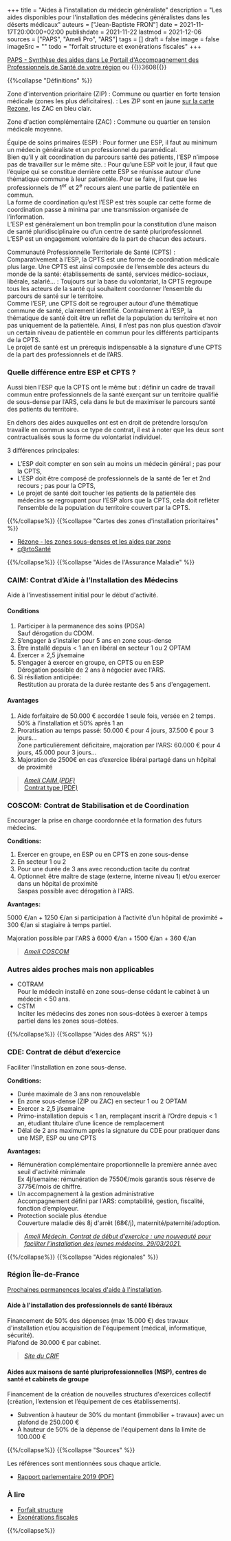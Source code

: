 +++
title = "Aides à l'installation du médecin généraliste"
description = "Les aides disponibles pour l'installation des médecins généralistes dans les déserts médicaux"
auteurs = ["Jean-Baptiste FRON"]
date = 2021-11-17T20:00:00+02:00
publishdate = 2021-11-22
lastmod = 2021-12-06
sources = ["PAPS", "Ameli Pro", "ARS"]
tags = []
draft = false
image = false
imageSrc = ""
todo = "forfait structure et exonérations fiscales"
+++

[PAPS - Synthèse des aides dans Le Portail d'Accompagnement des Professionnels de Santé de votre région](https://www.iledefrance.paps.sante.fr/les-aides-linstallation-29?rubrique=10010) ou {{<phone>}}3608{{</phone>}}

{{%collapse "Définitions" %}}

Zone d'intervention prioritaire (ZIP)
: Commune ou quartier en forte tension médicale (zones les plus déficitaires).
: Les ZIP sont en jaune [sur la carte Rezone](http://rezone.ameli.fr/rezone/cartoMed.html), les ZAC en bleu clair.

Zone d'action complémentaire (ZAC)
: Commune ou quartier en tension médicale moyenne.

Équipe de soins primaires (ESP)
: Pour former une ESP, il faut au minimum un médecin généraliste et un professionnel du paramédical.  
Bien qu’il y ait coordination du parcours santé des patients, l’ESP n’impose pas de travailler sur le même site.
: Pour qu’une ESP voit le jour, il faut que l’équipe qui se constitue derrière cette ESP se réunisse autour d’une thématique commune à leur patientèle. Pour se faire, il faut que les professionnels de 1<sup>er</sup> et 2<sup>e</sup> recours aient une partie de patientèle en commun.  
La forme de coordination qu’est l’ESP est très souple car cette forme de coordination passe à minima par une transmission organisée de l’information.  
L’ESP est généralement un bon tremplin pour la constitution d’une maison de santé pluridisciplinaire ou d’un centre de santé pluriprofessionnel.  
L’ESP est un engagement volontaire de la part de chacun des acteurs.

Communauté Professionnelle Territoriale de Santé (CPTS)
: Comparativement à l’ESP, la CPTS est une forme de coordination médicale plus large. Une CPTS est ainsi composée de l’ensemble des acteurs du monde de la santé: établissements de santé, services médico-sociaux, libérale, salarié…
: Toujours sur la base du volontariat, la CPTS regroupe tous les acteurs de la santé qui souhaitent coordonner l’ensemble du parcours de santé sur le territoire.  
Comme l’ESP, une CPTS doit se regrouper autour d’une thématique commune de santé, clairement identifié. Contrairement à l’ESP, la thématique de santé doit être un reflet de la population du territoire et non pas uniquement de la patientèle. Ainsi, il n’est pas non plus question d’avoir un certain niveau de patientèle en commun pour les différents participants de la CPTS.  
Le projet de santé est un prérequis indispensable à la signature d’une CPTS de la part des professionnels et de l’ARS.

### Quelle différence entre ESP et CPTS ?

Aussi bien l’ESP que la CPTS ont le même but : définir un cadre de travail commun entre professionnels de la santé exerçant sur un territoire qualifié de sous-dense par l’ARS, cela dans le but de maximiser le parcours santé des patients du territoire.

En dehors des aides auxquelles ont est en droit de prétendre lorsqu’on travaille en commun sous ce type de contrat, il est à noter que les deux sont contractualisés sous la forme du volontariat individuel.

3 différences principales:

- L’ESP doit compter en son sein au moins un médecin général ; pas pour la CPTS,
- L’ESP doit être composé de professionnels de la santé de 1er et 2nd recours ; pas pour la CPTS,
- Le projet de santé doit toucher les patients de la patientèle des médecins se regroupant pour l’ESP alors que la CPTS, cela doit refléter l’ensemble de la population du territoire couvert par la CPTS.

{{%/collapse%}}
{{%collapse "Cartes des zones d'installation prioritaires" %}}

- [Rézone - les zones sous-denses et les aides par zone](http://rezone.ameli.fr/rezone/cartoMed.html)
- [c@rtoSanté](https://cartosante.atlasante.fr/#c=report&chapter=omni&report=r01&selgeo1=dep.92&selgeo2=fra.99)

{{%/collapse%}}
{{%collapse "Aides de l'Assurance Maladie" %}}

### CAIM: Contrat d’Aide à l’Installation des Médecins

Aide à l'investissement initial pour le début d'activité.

#### Conditions

1. Participer à la permanence des soins (PDSA)  
  Sauf dérogation du CDOM.
2. S’engager à s’installer pour 5 ans en zone sous-dense
3. Être installé depuis < 1 an en libéral en secteur 1 ou 2 OPTAM
4. Exercer ≥ 2,5 j/semaine
5. S’engager à exercer en groupe, en CPTS ou en ESP  
Dérogation possible de 2 ans à négocier avec l'ARS.
6. Si résiliation anticipée:  
  Restitution au prorata de la durée restante des 5 ans d'engagement.

#### Avantages

1. Aide forfaitaire de 50.000 € accordée 1 seule fois, versée en 2 temps. 50% à l’installation et 50% après 1 an
2. Proratisation au temps passé: 50.000 € pour 4 jours, 37.500 € pour 3 jours...  
  Zone particulièrement déficitaire, majoration par l'ARS: 60.000 € pour 4 jours, 45.000 pour 3 jours...
3. Majoration de 2500€ en cas d’exercice libéral partagé dans un hôpital de proximité

> *[Ameli CAIM (PDF)](https://www.ameli.fr/sites/default/files/Documents/497913/document/fiche_caim.pdf)*  
[Contrat type (PDF)](https://www.iledefrance.paps.sante.fr/system/files/2020-01/Contrat%20type%20CAIM.pdf?rubrique=10010)

### COSCOM: Contrat de Stabilisation et de Coordination

Encourager la prise en charge coordonnée et la formation des futurs médecins.

**Conditions:**

1. Exercer en groupe, en ESP ou en CPTS en zone sous-dense
2. En secteur 1 ou 2
3. Pour une durée de 3 ans avec reconduction tacite du contrat
4. Optionnel: être maître de stage (externe, interne niveau 1) et/ou exercer dans un hôpital de proximité  
  Saspas possible avec dérogation à l'ARS.

**Avantages:**

5000 €/an + 1250 €/an si participation à l’activité d’un hôpital de proximité + 300 €/an si stagiaire à temps partiel.

Majoration possible par l'ARS à 6000 €/an + 1500 €/an + 360 €/an

> *[Ameli COSCOM](https://www.ameli.fr/content/fiche-demographie-contrat-de-stabilisation-et-de-coordination-des-medecins-coscom)*

### Autres aides proches mais non applicables

- COTRAM  
Pour le médecin installé en zone sous-dense cédant le cabinet à un médecin < 50 ans.
- CSTM  
Inciter les médecins des zones non sous-dotées à exercer à temps partiel dans les zones sous-dotées.

{{%/collapse%}}
{{%collapse "Aides des ARS" %}}

### CDE: Contrat de début d’exercice

Faciliter l'installation en zone sous-dense.

**Conditions:**

- Durée maximale de 3 ans non renouvelable
- En zone sous-dense (ZIP ou ZAC) en secteur 1 ou 2 OPTAM
- Exercer ≥ 2,5 j/semaine
- Primo-installation depuis < 1 an, remplaçant inscrit à l’Ordre depuis < 1 an, étudiant titulaire d’une licence de remplacement
- Délai de 2 ans maximum après la signature du CDE pour pratiquer dans une MSP, ESP ou une CPTS

**Avantages:**

- Rémunération complémentaire proportionnelle la première année avec seuil d'activité minimale  
Ex 4j/semaine: rémunération de 7550€/mois garantis sous réserve de 3775€/mois de chiffre.
- Un accompagnement à la gestion administrative  
Accompagnement défini par l'ARS: comptabilité, gestion, fiscalité, fonction d’employeur.
- Protection sociale plus étendue  
Couverture maladie dès 8j d'arrêt (68€/j), maternité/paternité/adoption.

> *[Ameli Médecin. Contrat de début d’exercice : une nouveauté pour faciliter l’installation des jeunes médecins. 29/03/2021.](https://www.ameli.fr/medecin/actualites/contrat-de-debut-dexercice-une-nouveaute-pour-faciliter-linstallation-des-jeunes-medecins)*

{{%/collapse%}}
{{%collapse "Aides régionales" %}}

### Région Île-de-France

[Prochaines permanences locales d'aide à l'installation](https://www.soignereniledefrance.org/conseils/1-sinscrire-la-permanence-locale-daide-linstallation/).

#### Aide à l'installation des professionnels de santé libéraux

Financement de 50% des dépenses (max 15.000 €) des travaux d'installation et/ou acquisition de l'équipement (médical, informatique, sécurité).  
Plafond de 30.000 € par cabinet.

> *[Site du CRIF](https://www.iledefrance.fr/aide-linstallation-des-professionnels-de-sante-liberaux)*

#### Aides aux maisons de santé pluriprofessionnelles (MSP), centres de santé et cabinets de groupe

Financement de la création de nouvelles structures d'exercices collectif (création, l’extension et l’équipement de ces établissements).

- Subvention à hauteur de 30% du montant (immobilier + travaux) avec un plafond de 250.000 €
- À hauteur de 50% de la dépense de l'équipement dans la limite de 100.000 €

{{%/collapse%}}
{{%collapse "Sources" %}}

Les références sont mentionnées sous chaque article.

- [Rapport parlementaire 2019 (PDF)](https://solidarites-sante.gouv.fr/IMG/pdf/rapport_augros_2019.pdf)

### À lire

- [Forfait structure](https://www.ameli.fr/hauts-de-seine/medecin/exercice-liberal/vie-cabinet/aides-financieres/modernisation-cabinet)
- [Exonérations fiscales](https://www.iledefrance.paps.sante.fr/les-exonerations-fiscales-105?rubrique=10010&parent=10018)

{{%/collapse%}}
